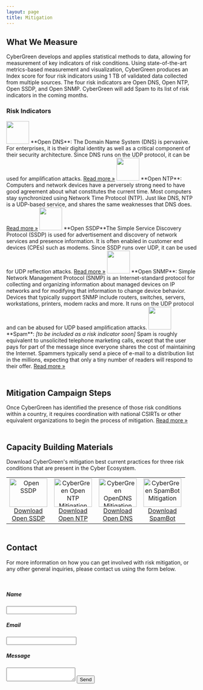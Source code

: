 ```yaml
---
layout: page
title: Mitigation
---
```


## What We Measure

CyberGreen develops and applies statistical methods to data, allowing for measurement of key indicators of risk conditions. Using state-of-the-art metrics-based measurement and visualization, CyberGreen produces an Index score for four risk indicators using 1 TB of validated data collected from multiple sources. The four risk indicators are Open DNS, Open NTP, Open SSDP, and Open SNMP. CyberGreen will add Spam to its list of risk indicators in the coming months.

### Risk Indicators

<img style="width:60px" src="{{site.media}}icon20.jpg"/>
**Open DNS**: The Domain Name System (DNS) is pervasive. For enterprises, it is their digital identity as well as a critical component of their security architecture. Since DNS runs on the UDP protocol, it can be used for amplification attacks. <a href="http://stats.cybergreen.net/risk/opendns/">Read more &raquo;</a>

<img style="width:60px" src="{{site.media}}icon22.jpg"/>
**Open NTP**: Computers and network devices have a perversely strong need to have good agreement about what constitutes the current time. Most computers stay synchronized using Network Time Protocol (NTP). Just like DNS, NTP is a UDP-based service, and shares the same weaknesses that DNS does. <a href="http://stats.cybergreen.net/risk/openntp/">Read more &raquo;</a>

<img style="width:60px" src="{{site.media}}icon21.jpg"/>
**Open SSDP**The Simple Service Discovery Protocol (SSDP) is used for advertisement and discovery of network services and presence information. It is often enabled in customer end devices (CPEs) such as modems. Since SSDP runs over UDP, it can be used for UDP reflection attacks. <a href="http://stats.cybergreen.net/risk/openssdp/">Read more &raquo;</a>

<img style="width:60px" src="{{site.media}}icon23.jpg"/>
**Open SNMP**: Simple Network Management Protocol (SNMP) is an Internet-standard protocol for collecting and organizing information about managed devices on IP networks and for modifying that information to change device behavior. Devices that typically support SNMP include routers, switches, servers, workstations, printers, modem racks and more. It runs on the UDP protocol and can be abused for UDP based amplification attacks.

<img style="width:60px" src="{{site.media}}icon24.jpg"/>
**Spam**: <i>[to be included as a risk indicator soon]</i> Spam is roughly equivalent to unsolicited telephone marketing calls, except that the user pays for part of the message since everyone shares the cost of maintaining the Internet. Spammers typically send a piece of e-mail to a distribution list in the millions, expecting that only a tiny number of readers will respond to their offer. <a href="http://stats.cybergreen.net/risk/spam/">Read more &raquo;</a>

<div style="margin-bottom: 50px">
</div>

## Mitigation Campaign Steps
Once CyberGreen has identified the presence of those risk conditions within a country, it requires coordination with national CSIRTs or other equivalent organizations to begin the process of mitigation. <a href="/mitigation/campaign-steps/">Read more &raquo;</a>

<div style="margin-bottom: 50px">
</div>

## Capacity Building Materials
Download CyberGreen's mitigation best current practices for three risk conditions that are present in the Cyber Ecosystem.

<div class="content">
<table cellspacing="10px" cellpadding="10px" style="border-spacing: 10px">
    <tbody>
        <tr>
            <td style="padding-right: 10px" width="100" height="75" border="1px" align="center">
            <div class="flag_back"><img border="0" src="{{site.media}}openssdpicon.png" width="100" height="75" alt="Open SSDP"><br>
            <center><a download="CyberGreen OpenSSDP Mitigation" href="/img/medialibrary/CyberGreen OpenSSDP Mitigation.pdf" title="CyberGreen OpenSSDP Mitigation">Download Open SSDP</a></center></div>
            </td>
             <td style="padding-right: 10px" width="100" height="75" border="1px" align="center">
            <div class="flag_back"><img border="0" src="{{site.media}}openntpicon.png" width="100" height="75" alt="CyberGreen Open NTP Mitigation"><br>
            <center><a download="CyberGreen Open NTP Mitigation" href="/img/medialibrary/CyberGreen OpenNTP Mitigation.pdf" title="CyberGreen OpenNTP Mitigation">Download Open NTP</a></center></div>
            </td>
             <td style="padding-right: 10px" width="100" height="75" border="1px" align="center">
            <div class="flag_back"><img border="0" src="{{site.media}}opendnsicon.png" width="100" height="75" alt="CyberGreen OpenDNS Mitigation"><br>
            <center><a download="CyberGreen OpenDNS Mitigation" href="/img/medialibrary/CyberGreen OpenDNS Mitigation.pdf" title="CyberGreen OpenDNS Mitigation">Download Open DNS</a></center></div>
            </td>
            <td style="padding-right: 10px" width="100" height="75" border="1px" align="center">
            <div class="flag_back"><img border="0" src="{{site.media}}spamboticon.png" width="100" height="75" alt="CyberGreen SpamBot Mitigation"><br>
            <center><a download="CyberGreen SpamBot Mitigation" href="/img/medialibrary/CyberGreen SpamBot Mitigation.pdf" title="CyberGreen SpamBot Mitigation">Download SpamBot</a></center></div>
            </td>
        </tr>
     </tbody>
</table>
</div>

<div style="margin-bottom: 50px">
</div>   

## Contact

For more information on how you can get involved with risk mitigation, or any other general inquiries, please contact us using the form below.

<div class="wrapper" style="margin-bottom:50px; margin-top:50px">
    <form action="https://formspree.io/contact@cybergreen.net"
          method="POST">
          <h5>Name</h5>
        <input type="text" name="name" />
        <h5>Email</h5>
        <input type="email" name="_replyto" />
        <h5>Message</h5>
        <textarea  name="Message"> </textarea>
        <input type="submit" value="Send">
    </form>
</div>


<div style="margin-bottom: 150px">
</div>  
